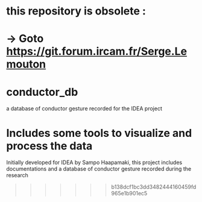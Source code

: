 # this repository is obsolete :
# -> Goto https://git.forum.ircam.fr/Serge.Lemouton


# conductor_db
a database of conductor gesture recorded for the IDEA project

Includes some tools to visualize and process the data
=======
Initially developed for IDEA by Sampo Haapamaki, this project includes documentations and a database of conductor gesture recorded during the research
>>>>>>> b138dcf1bc3dd3482444160459fd965e1b901ec5
